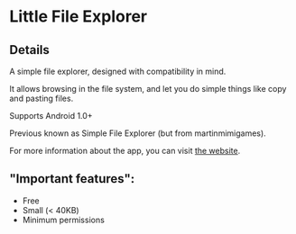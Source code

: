 # Little File Explorer

## Details

A simple file explorer,
designed with compatibility in mind.

It allows browsing in the file system,
and let you do simple things like copy and pasting files.

Supports Android 1.0+

Previous known as Simple File Explorer (but from martinmimigames).

For more information about the app,
you can visit 
[the website](https://martinmimigames.github.io/projects/little-file-explorer/index.html).

## "Important features":

- Free
- Small (< 40KB)
- Minimum permissions